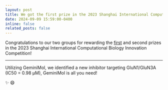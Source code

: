 ```yaml
---
layout: post
title: We got the first prize in the 2023 Shanghai International Computational Biology Innovation Competition!
date: 2024-09-09 15:59:00-0400
inline: false
related_posts: false
---
```


Congratulations to our two groups for rewarding the [first](https://competition.huaweicloud.com/information/1000042002/html13) and second prizes in the 2023 Shanghai International Computational Biology Innovation Competition!

---

Utilizing GeminiMol, we identified a new inhibitor targeting GluN1/GluN3A (IC50 = 0.98 μM), GeminiMol is all you need!

:sparkles: :smile:
